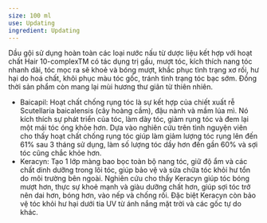 ```yaml
---
size: 100 ml
use: Updating
ingredient: Updating
---
```

Dầu gội sử dụng hoàn toàn các loại nước nấu từ dược liệu kết hợp với hoạt chất Hair 10-complexTM có tác dụng trị gầu, mượt tóc, kích thích nang tóc nhanh dài, tóc mọc ra sẽ khoẻ và bóng mượt, khắc phục tình trạng xơ rối, hư hại do hoá chất, khôi phục màu tóc gốc, tránh tình trạng tóc bạc sớm. Đồng thời sản phẩm còn mang lại mùi hương thư giãn từ thiên nhiên.
* Baicapil: Hoạt chất chống rụng tóc là sự kết hợp của chiết xuất rễ Scutellaria baicalensis (cây hoàng cầm), đậu nành và mầm lúa mì. Nó kích thích sự phát triển của tóc, làm dày tóc, giảm rụng tóc và đem lại một mái tóc óng khỏe hơn. Dựa vào nghiên cứu trên tình nguyện viên cho thấy hoạt chất chống rụng tóc giúp làm giảm lượng tóc rụng lên đến 61% sau 3 tháng sử dụng, làm số lượng tóc dầy hơn đến gần 60% và sợi tóc cũng chắc khỏe hơn.
* Keracyn: Tạo 1 lớp màng bao bọc toàn bộ nang tóc, giữ độ ẩm và các chất dinh dưỡng trong lõi tóc, giúp bảo vệ và sửa chữa tóc khỏi hư tổn do môi trường bên ngoài. Nghiên cứu cho thấy Keracyn giúp tóc bóng mượt hơn, thực sự khoẻ mạnh và giàu dưỡng chất hơn, giúp sợi tóc trở nên dai hơn, bóng hơn, vào nếp và chống rối. Đặc biệt Keracyn còn bảo vệ tóc khỏi hư hại dưới tia UV từ ánh nắng mặt trời và các gốc tự do khác.
